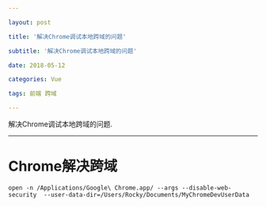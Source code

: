 ```yaml
---

layout: post

title: '解决Chrome调试本地跨域的问题'

subtitle: '解决Chrome调试本地跨域的问题'

date: 2018-05-12

categories: Vue

tags: 前端 跨域

---
```

解决Chrome调试本地跨域的问题.

---

# Chrome解决跨域

`open -n /Applications/Google\ Chrome.app/ --args --disable-web-security  --user-data-dir=/Users/Rocky/Documents/MyChromeDevUserData`



